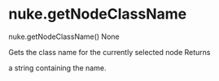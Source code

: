 # nuke.getNodeClassName
nuke.getNodeClassName()  None

Gets the class name for the currently selected node
Returns

a string containing the name.